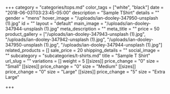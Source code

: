 +++
category = "categories/tops.md"
color_tags = ["white", "black"]
date = "2018-06-03T03:23:45-05:00"
description = "Sample TShirt"
details = ""
gender = "mens"
hover_image = "/uploads/ian-dooley-347950-unsplash (1).jpg"
id = ""
layout = "default"
main_image = "/uploads/ian-dooley-347944-unsplash (1).jpg"
meta_description = ""
meta_title = ""
price = 50
product_gallery = ["/uploads/ian-dooley-347943-unsplash (1).jpg", "/uploads/ian-dooley-347942-unsplash (1).jpg", "/uploads/ian-dooley-347950-unsplash (1).jpg", "/uploads/ian-dooley-347944-unsplash (1).jpg"]
related_products = []
sale_price = 20
shipping_details = ""
social_image = ""
subcategory = "subcategories/t-shirts.md"
title = "Sample T Shirt"
url_slug = ""
variations = []
weight = 5
[[sizes]]
price_change = "0"
size = "Small"
[[sizes]]
price_change = "0"
size = "Medium"
[[sizes]]
price_change = "0"
size = "Large"
[[sizes]]
price_change = "5"
size = "Extra Large"

+++
